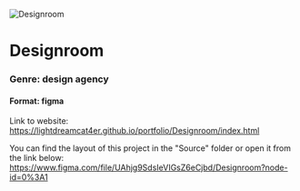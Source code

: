 ![Designroom](https://telegra.ph/file/574c56efbbcc4cc29ad0f.png)

# Designroom

### Genre: design agency

#### Format: figma

Link to website: https://lightdreamcat4er.github.io/portfolio/Designroom/index.html

You can find the layout of this project in the "Source" folder or open it from the link below:
https://www.figma.com/file/UAhjg9SdsIeVIGsZ6eCjbd/Designroom?node-id=0%3A1

